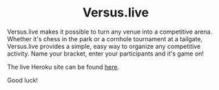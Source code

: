 # <div align="center">Versus.live</div>

Versus.live makes it possible to turn any venue into a competitive arena. Whether it's chess in the park or a cornhole tournament at a tailgate, Versus.live provides a simple, easy way to organize any competitive activity. Name your bracket, enter your participants and it's game on!

The live Heroku site can be found [here](https://tiy-bracket.herokuapp.com/).

Good luck!
